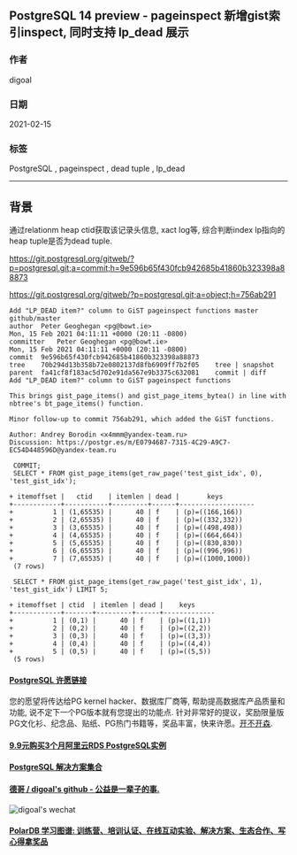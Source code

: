 ## PostgreSQL 14 preview - pageinspect 新增gist索引inspect, 同时支持 lp_dead 展示  
          
### 作者          
digoal          
          
### 日期          
2021-02-15           
          
### 标签          
PostgreSQL , pageinspect , dead tuple , lp_dead    
          
----          
          
## 背景        
通过relationm heap ctid获取该记录头信息, xact log等, 综合判断index lp指向的heap tuple是否为dead tuple.    
  
https://git.postgresql.org/gitweb/?p=postgresql.git;a=commit;h=9e596b65f430fcb942685b41860b323398a88873  
  
https://git.postgresql.org/gitweb/?p=postgresql.git;a=object;h=756ab291  
  
```  
Add "LP_DEAD item?" column to GiST pageinspect functions master github/master  
author	Peter Geoghegan <pg@bowt.ie>	  
Mon, 15 Feb 2021 04:11:11 +0000 (20:11 -0800)  
committer	Peter Geoghegan <pg@bowt.ie>	  
Mon, 15 Feb 2021 04:11:11 +0000 (20:11 -0800)  
commit	9e596b65f430fcb942685b41860b323398a88873  
tree	70b294d13b358b72e0802137d8fb6909ff7b2f05	tree | snapshot  
parent	fa41cf8f183ac5d702e91da567e9b3375c632081	commit | diff  
Add "LP_DEAD item?" column to GiST pageinspect functions  
  
This brings gist_page_items() and gist_page_items_bytea() in line with  
nbtree's bt_page_items() function.  
  
Minor follow-up to commit 756ab291, which added the GiST functions.  
  
Author: Andrey Borodin <x4mmm@yandex-team.ru>  
Discussion: https://postgr.es/m/E0794687-7315-4C29-A9C7-EC54D448596D@yandex-team.ru  
```  
  
```  
 COMMIT;  
 SELECT * FROM gist_page_items(get_raw_page('test_gist_idx', 0), 'test_gist_idx');  
  
+ itemoffset |   ctid    | itemlen | dead |       keys          
+------------+-----------+---------+------+-------------------  
+          1 | (1,65535) |      40 | f    | (p)=((166,166))  
+          2 | (2,65535) |      40 | f    | (p)=((332,332))  
+          3 | (3,65535) |      40 | f    | (p)=((498,498))  
+          4 | (4,65535) |      40 | f    | (p)=((664,664))  
+          5 | (5,65535) |      40 | f    | (p)=((830,830))  
+          6 | (6,65535) |      40 | f    | (p)=((996,996))  
+          7 | (7,65535) |      40 | f    | (p)=((1000,1000))  
 (7 rows)  
   
 SELECT * FROM gist_page_items(get_raw_page('test_gist_idx', 1), 'test_gist_idx') LIMIT 5;  
  
+ itemoffset | ctid  | itemlen | dead |    keys       
+------------+-------+---------+------+-------------  
+          1 | (0,1) |      40 | f    | (p)=((1,1))  
+          2 | (0,2) |      40 | f    | (p)=((2,2))  
+          3 | (0,3) |      40 | f    | (p)=((3,3))  
+          4 | (0,4) |      40 | f    | (p)=((4,4))  
+          5 | (0,5) |      40 | f    | (p)=((5,5))  
 (5 rows)  
```  
  
  
#### [PostgreSQL 许愿链接](https://github.com/digoal/blog/issues/76 "269ac3d1c492e938c0191101c7238216")
您的愿望将传达给PG kernel hacker、数据库厂商等, 帮助提高数据库产品质量和功能, 说不定下一个PG版本就有您提出的功能点. 针对非常好的提议，奖励限量版PG文化衫、纪念品、贴纸、PG热门书籍等，奖品丰富，快来许愿。[开不开森](https://github.com/digoal/blog/issues/76 "269ac3d1c492e938c0191101c7238216").  
  
  
#### [9.9元购买3个月阿里云RDS PostgreSQL实例](https://www.aliyun.com/database/postgresqlactivity "57258f76c37864c6e6d23383d05714ea")
  
  
#### [PostgreSQL 解决方案集合](https://yq.aliyun.com/topic/118 "40cff096e9ed7122c512b35d8561d9c8")
  
  
#### [德哥 / digoal's github - 公益是一辈子的事.](https://github.com/digoal/blog/blob/master/README.md "22709685feb7cab07d30f30387f0a9ae")
  
  
![digoal's wechat](../pic/digoal_weixin.jpg "f7ad92eeba24523fd47a6e1a0e691b59")
  
  
#### [PolarDB 学习图谱: 训练营、培训认证、在线互动实验、解决方案、生态合作、写心得拿奖品](https://www.aliyun.com/database/openpolardb/activity "8642f60e04ed0c814bf9cb9677976bd4")
  
